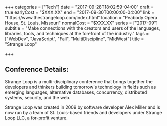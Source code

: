 +++
categories = ["Tech"]
date = "2017-09-28T18:02:59-04:00"
draft = true
earlyCost = "$XXX.XX"
end = "2017-09-30T00:00:00-04:00"
link = "https://www.thestrangeloop.com/index.html"
location = "Peabody Opera House, St. Louis, Missouri"
normalCost = "$XXX.XX"
series = ["2017-09"]
subtitle = "Make connections with the creators and users of the languages, libraries, tools, and techniques at the forefront of the industry."
tags = ["WebDev", "JavaScript", "Fall", "MultiDiscipline", "MidWest"]
title = "Strange Loop"

+++


## Conference Details:

Strange Loop is a multi-disciplinary conference that brings together the developers and thinkers building tomorrow's technology in fields such as emerging languages, alternative databases, concurrency, distributed systems, security, and the web.

Strange Loop was created in 2009 by software developer Alex Miller and is now run by a team of St. Louis-based friends and developers under Strange Loop LLC, a for-profit venture.